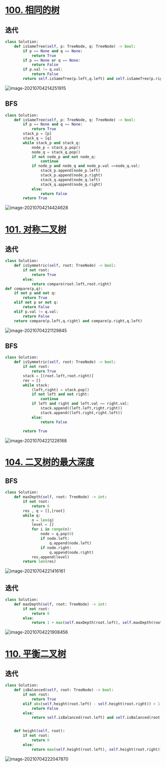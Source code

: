 

# [100. 相同的树](https://leetcode-cn.com/problems/same-tree/)

## 迭代

```python
class Solution:
    def isSameTree(self, p: TreeNode, q: TreeNode) -> bool:
        if p == None and q == None:
            return True
        if p == None or q == None:
            return False
        if p.val != q.val:
            return False
        return self.isSameTree(p.left,q.left) and self.isSameTree(p.right,q.right)
```

![image-20210704214251915](E:\TyporaPic\image-20210704214251915.png)

## BFS

```python
class Solution:
    def isSameTree(self, p: TreeNode, q: TreeNode) -> bool:
        if p == None and q == None:
            return True
        stack_p = [p]
        stack_q = [q]
        while stack_p and stack_q:
            node_p = stack_p.pop()
            node_q = stack_q.pop()
            if not node_p and not node_q:
                continue
            if node_p and node_q and node_p.val ==node_q.val:
                stack_p.append(node_p.left)
                stack_p.append(node_p.right)
                stack_q.append(node_q.left)
                stack_q.append(node_q.right)
            else:
                return False
        return True
```

![image-20210704214424628](E:\TyporaPic\image-20210704214424628.png)

# [101. 对称二叉树](https://leetcode-cn.com/problems/symmetric-tree/)

## 迭代

```python
class Solution:
    def isSymmetric(self, root: TreeNode) -> bool:
        if not root:
            return True
        else:
            return compare(root.left,root.right)
def compare(p,q):
    if not p and not q:
        return True
    elif not p or not q:
        return False
    elif p.val != q.val:
        return False
    return compare(p.left,q.right) and compare(p.right,q.left)
```

![image-20210704221129845](E:\TyporaPic\image-20210704221129845.png)

## BFS

```python
class Solution:
    def isSymmetric(self, root: TreeNode) -> bool:
        if not root:
            return True
        stack = [(root.left,root.right)]
        res = []
        while stack:
            (left,right) = stack.pop()
            if not left and not right:
                continue
            if left and right and left.val == right.val:
                stack.append((left.left,right.right))
                stack.append((left.right,right.left))
            else:
                return False
        
        return True
```

![image-20210704221228168](E:\TyporaPic\image-20210704221228168.png)

# [104. 二叉树的最大深度](https://leetcode-cn.com/problems/maximum-depth-of-binary-tree/)

## BFS

```python
class Solution:
    def maxDepth(self, root: TreeNode) -> int:
        if not root:
            return 0
        res , q = [],[root]
        while q:
            n = len(q)
            level = []
            for i in range(n):
                node = q.pop(0)
                if node.left:
                    q.append(node.left)
                if node.right:
                    q.append(node.right)
            res.append(level)
        return len(res)
```

![image-20210704221416161](E:\TyporaPic\image-20210704221416161.png)

## 迭代

```python
class Solution:
    def maxDepth(self, root: TreeNode) -> int:
        if not root:
            return 0
        else:
            return 1 + max(self.maxDepth(root.left), self.maxDepth(root.right))
```

![image-20210704221908456](E:\TyporaPic\image-20210704221908456.png)

# [110. 平衡二叉树](https://leetcode-cn.com/problems/balanced-binary-tree/)

## 迭代

```python
class Solution:
    def isBalanced(self, root: TreeNode) -> bool:
        if not root:
            return True
        elif abs(self.height(root.left) - self.height(root.right)) > 1:
            return False
        else:
            return self.isBalanced(root.left) and self.isBalanced(root.right)


    def height(self, root):
        if not root:
            return 0
        else:
            return max(self.height(root.left), self.height(root.right)) + 1
```

![image-20210704222047870](E:\TyporaPic\image-20210704222047870.png)